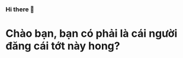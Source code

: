 ### Hi there 👋
<h1>Chào bạn, bạn có phải là cái người đăng cái tớt này hong?</h1>

<!--
**NguyenThanhDanh2211/NguyenThanhDanh2211** is a ✨ _special_ ✨ repository because its `README.md` (this file) appears on your GitHub profile.

Here are some ideas to get you started:

- 🔭 I’m currently working on ...
- 🌱 I’m currently learning ...
- 👯 I’m looking to collaborate on ...
- 🤔 I’m looking for help with ...
- 💬 Ask me about ...
- 📫 How to reach me: ...
- 😄 Pronouns: ...
- ⚡ Fun fact: ...
-->
